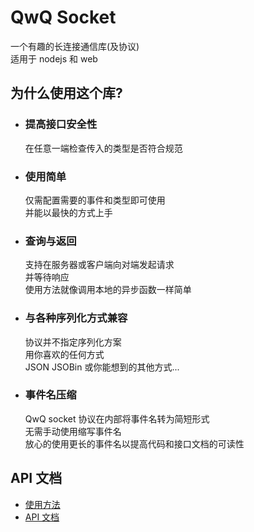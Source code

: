 # QwQ Socket

一个有趣的长连接通信库(及协议)  
适用于 nodejs 和 web

## 为什么使用这个库?

-   ### 提高接口安全性
    在任意一端检查传入的类型是否符合规范
-   ### 使用简单
    仅需配置需要的事件和类型即可使用  
    并能以最快的方式上手
-   ### 查询与返回
    支持在服务器或客户端向对端发起请求  
    并等待响应  
    使用方法就像调用本地的异步函数一样简单
-   ### 与各种序列化方式兼容
    协议并不指定序列化方案  
    用你喜欢的任何方式  
    JSON JSOBin 或你能想到的其他方式...
-   ### 事件名压缩
    QwQ socket 协议在内部将事件名转为简短形式  
    无需手动使用缩写事件名  
    放心的使用更长的事件名以提高代码和接口文档的可读性

## API 文档

-   [使用方法](./docs/start.md)
-   [API 文档](./docs/api/README.md)
